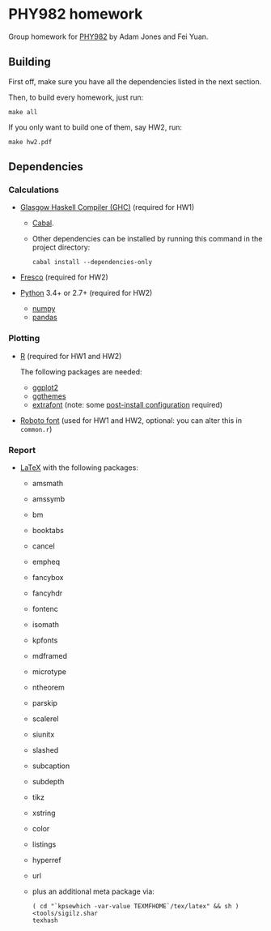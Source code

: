 PHY982 homework
===============

Group homework for [PHY982][1] by Adam Jones and Fei Yuan.

Building
--------

First off, make sure you have all the dependencies listed in the next section.

Then, to build every homework, just run:

    make all

If you only want to build one of them, say HW2, run:

    make hw2.pdf

Dependencies
------------

### Calculations

  - [Glasgow Haskell Compiler (GHC)](https://haskell.org/ghc)
    (required for HW1)

      - [Cabal](https://haskell.org/cabal).

      - Other dependencies can be installed by running this command in the
        project directory:

            cabal install --dependencies-only

  - [Fresco](http://fresco.org.uk)
    (required for HW2)

  - [Python](https://python.org) 3.4+ or 2.7+
    (required for HW2)

      - [numpy](http://numpy.org)
      - [pandas](http://pandas.pydata.org)

### Plotting

  - [R](http://r-project.org)
    (required for HW1 and HW2)

    The following packages are needed:

      - [ggplot2](http://ggplot2.org)
      - [ggthemes](https://github.com/jrnold/ggthemes)
      - [extrafont](https://github.com/wch/extrafont)
        (note: some [post-install configuration][2] required)

  - [Roboto font](https://developer.android.com/design/style/typography.html)
    (used for HW1 and HW2, optional: you can alter this in `common.r`)

### Report

  - [LaTeX](http://latex-project.org)
    with the following packages:

      - amsmath
      - amssymb
      - bm
      - booktabs
      - cancel
      - empheq
      - fancybox
      - fancyhdr
      - fontenc
      - isomath
      - kpfonts
      - mdframed
      - microtype
      - ntheorem
      - parskip
      - scalerel
      - siunitx
      - slashed
      - subcaption
      - subdepth
      - tikz
      - xstring
      - color
      - listings
      - hyperref
      - url
      - plus an additional meta package via:

            ( cd "`kpsewhich -var-value TEXMFHOME`/tex/latex" && sh ) <tools/sigilz.shar
            texhash

[1]: https://people.nscl.msu.edu/~nunes/phy982
[2]: https://github.com/wch/extrafont/blob/master/README.md#using-extrafont
